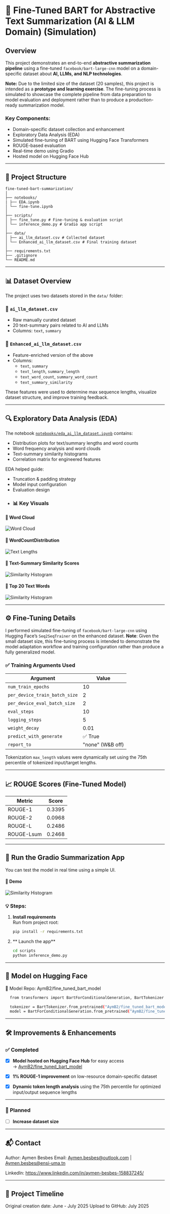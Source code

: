 # 🧠 Fine-Tuned BART for Abstractive Text Summarization (AI & LLM Domain) (Simulation)

## Overview
This project demonstrates an end-to-end **abstractive summarization pipeline** using a fine-tuned `facebook/bart-large-cnn` model on a domain-specific dataset about **AI, LLMs, and NLP technologies**. 

**Note:** Due to the limited size of the dataset (20 samples), this project is intended as a **prototype and learning exercise**. The fine-tuning process is simulated to showcase the complete pipeline from data preparation to model evaluation and deployment rather than to produce a production-ready summarization model.


###  Key Components:
- Domain-specific dataset collection and enhancement  
- Exploratory Data Analysis (EDA)  
- Simulated fine-tuning of BART using Hugging Face Transformers 
- ROUGE-based evaluation  
- Real-time demo using Gradio  
- Hosted model on Hugging Face Hub
---

## 📁 Project Structure
```plaintext
fine-tuned-bart-summarization/
│
├── notebooks/
| ├── EDA.ipynb 
│ └── fine-tune.ipynb
│
├── scripts/
│ ├── fine_tune.py # Fine-tuning & evaluation script
│ └── inference_demo.py # Gradio app script
│
├── data/
│ ├── ai_llm_dataset.csv # Collected dataset
│ └── Enhanced_ai_llm_dataset.csv # Final training dataset
│
├── requirements.txt
├── .gitignore
└── README.md 
```
---

## 📊 Dataset Overview

The project uses two datasets stored in the `data/` folder:

### 🔹 `ai_llm_dataset.csv`  
- Raw manually curated dataset  
- 20 text-summary pairs related to AI and LLMs  
- Columns: `text`, `summary`

### 🔸 `Enhanced_ai_llm_dataset.csv`  
- Feature-enriched version of the above  
- Columns:
  - `text`, `summary`
  - `text_length`, `summary_length`
  - `text_word_count`, `summary_word_count`
  - `text_summary_similarity`

These features were used to determine max sequence lengths, visualize dataset structure, and improve training feedback.

---

## 🔍 Exploratory Data Analysis (EDA)

The notebook [`notebooks/eda_ai_llm_dataset.ipynb`](notebooks/eda_ai_llm_dataset.ipynb) contains:

- Distribution plots for text/summary lengths and word counts  
- Word frequency analysis and word clouds  
- Text-summary similarity histograms  
- Correlation matrix for engineered features  

EDA helped guide:
- Truncation & padding strategy
- Model input configuration
- Evaluation design
- ### 📊 Key Visuals

#### 🔹 Word Cloud

![Word Cloud](images/WordCloud.png)

#### 🔹 WordCountDistribution

![Text Lengths](images/WordCountDistribution.png)

#### 🔹 Text-Summary Similarity Scores

![Similarity Histogram](images/TextSummarySimilarity.png)

#### 🔹 Top 20 Text Words

![Similarity Histogram](images/TopTextWords.png)

---

## ⚙️ Fine-Tuning Details

I performed simulated fine-tuning of  `facebook/bart-large-cnn` using Hugging Face’s `Seq2SeqTrainer` on the enhanced dataset.
**Note**: Given the small dataset size, this fine-tuning process is intended to demonstrate the model adaptation workflow and training configuration rather than produce a fully generalized model.

### ✅ Training Arguments Used

| Argument                | Value             |
|------------------------|--------------------|
| `num_train_epochs`     | 10                 |
| `per_device_train_batch_size` | 2         |
| `per_device_eval_batch_size` | 2           |
| `eval_steps`           | 10                 |
| `logging_steps`        | 5                  |
| `weight_decay`         | 0.01               |
| `predict_with_generate`| ✅ True            |
| `report_to`            | "none" (W&B off)   |

Tokenization `max_length` values were dynamically set using the 75th percentile of tokenized input/target lengths.

---

## 📈 ROUGE Scores (Fine-Tuned Model)

| Metric     | Score   |
|------------|---------|
| ROUGE-1    | 0.3395  |
| ROUGE-2    | 0.0968  |
| ROUGE-L    | 0.2486  |
| ROUGE-Lsum | 0.2468  |


---

## 🚀 Run the Gradio Summarization App

You can test the model in real time using a simple UI.

#### 🔹 Demo

![Similarity Histogram](images/Gradio.png)

### 💡 Steps:

1. **Install requirements**  
   Run from project root:

   ```bash
   pip install -r requirements.txt
2. ** Launch the app**
   ```bash
   cd scripts
   python inference_demo.py
---
## 🤗 Model on Hugging Face
🧠 Model Repo: AymB2/fine_tuned_bart_model
```bash
  from transformers import BartForConditionalGeneration, BartTokenizer

  tokenizer = BartTokenizer.from_pretrained("AymB2/fine_tuned_bart_model")
  model = BartForConditionalGeneration.from_pretrained("AymB2/fine_tuned_bart_model")
```

---
## 🛠️ Improvements & Enhancements

### ✅ Completed

- [x] **Model hosted on Hugging Face Hub** for easy access  
  → [AymB2/fine_tuned_bart_model](https://huggingface.co/AymB2/fine_tuned_bart_model)

- [x] **1% ROUGE-1 improvement** on low-resource domain-specific dataset

- [x] **Dynamic token length analysis** using the 75th percentile for optimized input/output sequence lengths

---

### 🔄 Planned

- [ ] **Increase dataset size** 


---
## 📬 Contact
Author: Aymen Besbes Email: Aymen.besbes@outlook.com | Aymen.besbes@ensi-uma.tn

LinkedIn: https://www.linkedin.com/in/aymen-besbes-158837245/

---

## 📅 Project Timeline
Original creation date: June - July 2025
Upload to GitHub: July 2025
